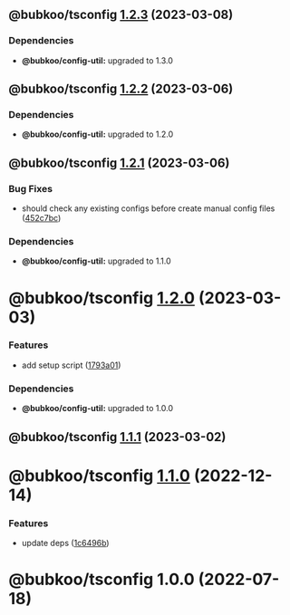 ## @bubkoo/tsconfig [1.2.3](https://github.com/bubkoo/configs/compare/@bubkoo/tsconfig@1.2.2...@bubkoo/tsconfig@1.2.3) (2023-03-08)





### Dependencies

* **@bubkoo/config-util:** upgraded to 1.3.0

## @bubkoo/tsconfig [1.2.2](https://github.com/bubkoo/configs/compare/@bubkoo/tsconfig@1.2.1...@bubkoo/tsconfig@1.2.2) (2023-03-06)





### Dependencies

* **@bubkoo/config-util:** upgraded to 1.2.0

## @bubkoo/tsconfig [1.2.1](https://github.com/bubkoo/configs/compare/@bubkoo/tsconfig@1.2.0...@bubkoo/tsconfig@1.2.1) (2023-03-06)


### Bug Fixes

* should check any existing configs before create manual config files ([452c7bc](https://github.com/bubkoo/configs/commit/452c7bcbba7489a22cbfb099200aa3afea808213))





### Dependencies

* **@bubkoo/config-util:** upgraded to 1.1.0

# @bubkoo/tsconfig [1.2.0](https://github.com/bubkoo/configs/compare/@bubkoo/tsconfig@1.1.1...@bubkoo/tsconfig@1.2.0) (2023-03-03)


### Features

* add setup script ([1793a01](https://github.com/bubkoo/configs/commit/1793a011116b68250b262ab9ffa679b03c0aabcd))





### Dependencies

* **@bubkoo/config-util:** upgraded to 1.0.0

## @bubkoo/tsconfig [1.1.1](https://github.com/bubkoo/configs/compare/@bubkoo/tsconfig@1.1.0...@bubkoo/tsconfig@1.1.1) (2023-03-02)

# @bubkoo/tsconfig [1.1.0](https://github.com/bubkoo/configs/compare/@bubkoo/tsconfig@1.0.0...@bubkoo/tsconfig@1.1.0) (2022-12-14)


### Features

* update deps ([1c6496b](https://github.com/bubkoo/configs/commit/1c6496b5683e138e66529a7e51f7b4cd788676b8))

# @bubkoo/tsconfig 1.0.0 (2022-07-18)

